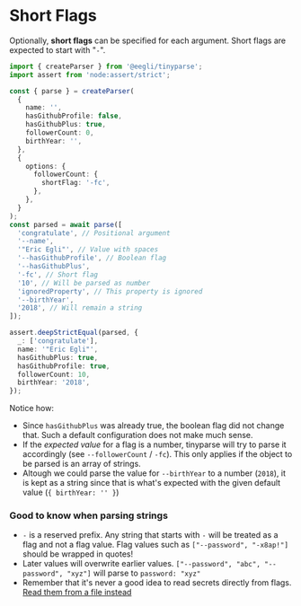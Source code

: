 # Short Flags

Optionally, **short flags** can be specified for each argument. Short flags are expected to start with "`-`".

```ts
import { createParser } from '@eegli/tinyparse';
import assert from 'node:assert/strict';

const { parse } = createParser(
  {
    name: '',
    hasGithubProfile: false,
    hasGithubPlus: true,
    followerCount: 0,
    birthYear: '',
  },
  {
    options: {
      followerCount: {
        shortFlag: '-fc',
      },
    },
  }
);
const parsed = await parse([
  'congratulate', // Positional argument
  '--name',
  '"Eric Egli"', // Value with spaces
  '--hasGithubProfile', // Boolean flag
  '--hasGithubPlus',
  '-fc', // Short flag
  '10', // Will be parsed as number
  'ignoredProperty', // This property is ignored
  '--birthYear',
  '2018', // Will remain a string
]);

assert.deepStrictEqual(parsed, {
  _: ['congratulate'],
  name: '"Eric Egli"',
  hasGithubPlus: true,
  hasGithubProfile: true,
  followerCount: 10,
  birthYear: '2018',
});
```

Notice how:

- Since `hasGithubPlus` was already true, the boolean flag did not change that. Such a default configuration does not make much sense.
- If the _expected value_ for a flag is a number, tinyparse will try to parse it accordingly (see `--followerCount` / `-fc`). This only applies if the object to be parsed is an array of strings.
- Altough we could parse the value for `--birthYear` to a number (`2018`), it is kept as a string since that is what's expected with the given default value (`{ birthYear: '' }`)

### Good to know when parsing strings

- `-` is a reserved prefix. Any string that starts with `-` will be treated as a flag and not a flag value. Flag values such as `["--password", "-x8ap!"]` should be wrapped in quotes!
- Later values will overwrite earlier values. `["--password", "abc", "--password", "xyz"]` will parse to `password: "xyz"`
- Remember that it's never a good idea to read secrets directly from flags. [Read them from a file instead](https://clig.dev/#arguments-and-flags)
